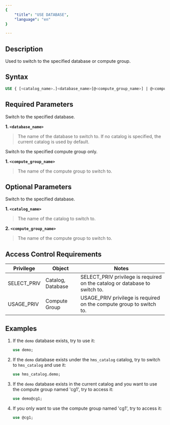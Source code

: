 ```yaml
---
{
    "title": "USE DATABASE",
    "language": "en"
}

---
```


<!--
Licensed to the Apache Software Foundation (ASF) under one
or more contributor license agreements.  See the NOTICE file
distributed with this work for additional information
regarding copyright ownership.  The ASF licenses this file
to you under the Apache License, Version 2.0 (the
"License"); you may not use this file except in compliance
with the License.  You may obtain a copy of the License at

  http://www.apache.org/licenses/LICENSE-2.0

Unless required by applicable law or agreed to in writing,
software distributed under the License is distributed on an
"AS IS" BASIS, WITHOUT WARRANTIES OR CONDITIONS OF ANY
KIND, either express or implied.  See the License for the
specific language governing permissions and limitations
under the License.
-->

## Description

Used to switch to the specified database or compute group.

## Syntax

```SQL
USE { [<catalog_name>.]<database_name>[@<compute_group_name>] | @<compute_group_name> }
```

## Required Parameters

Switch to the specified database.

**1. `<database_name>`**
> The name of the database to switch to.
> If no catalog is specified, the current catalog is used by default.

Switch to the specified compute group only.

**1. `<compute_group_name>`**
> The name of the compute group to switch to.

## Optional Parameters

Switch to the specified database.

**1. `<catalog_name>`**
> The name of the catalog to switch to.

**2. `<compute_group_name>`**
> The name of the compute group to switch to.

## Access Control Requirements

| Privilege   | Object                | Notes                                                                |
|-------------|-----------------------|----------------------------------------------------------------------|
| SELECT_PRIV | Catalog, Database     | SELECT_PRIV privilege is required on the catalog or database to switch to. |
| USAGE_PRIV  | Compute Group         | USAGE_PRIV privilege is required on the compute group to switch to.  |

## Examples

1. If the `demo` database exists, try to use it:

   ```sql
   use demo;
   ```

2. If the `demo` database exists under the `hms_catalog` catalog, try to switch to `hms_catalog` and use it:

    ```sql
    use hms_catalog.demo;
    ```

3. If the `demo` database exists in the current catalog and you want to use the compute group named 'cg1', try to access it:

    ```sql
    use demo@cg1;
    ```

4. If you only want to use the compute group named 'cg1', try to access it:

    ```sql
    use @cg1;
    ```